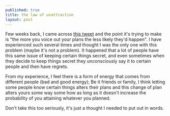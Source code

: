 ```yaml
---
published: true
title: the law of unattraction
layout: post
---
```

Few weeks back, I came across [this tweet](https://twitter.com/alexlobaloba/status/1570377125840158721?s=20&t=FmxL9KCuL32yTWdRv_yxrg) and the point it's trying to make is "the more you voice out your plans the less likely they'd happen". I have experienced such several times and thought I was the only one with this problem (maybe it's not a problem). It happened that a lot of people have this same issue of keeping certain things secret, and even sometimes when they decide to keep things secret they unconsciously say it to certain people and then have regrets.

From my experience, I feel there is a form of energy that comes from different people (bad and good energy); Be it friends or family, I think letting some people know certain things alters their plans and this change of plan alters yours some way some how as long as it doesn't increase the probability of you attaining whatever you planned.

Don't take this too seriously, it's just a thought I needed to put out in words.
